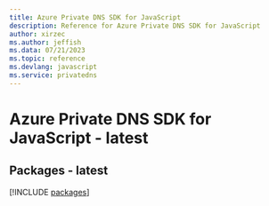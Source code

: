 ```yaml
---
title: Azure Private DNS SDK for JavaScript
description: Reference for Azure Private DNS SDK for JavaScript
author: xirzec
ms.author: jeffish
ms.data: 07/21/2023
ms.topic: reference
ms.devlang: javascript
ms.service: privatedns
---
```

# Azure Private DNS SDK for JavaScript - latest
## Packages - latest
[!INCLUDE [packages](private-dns-index.md)]